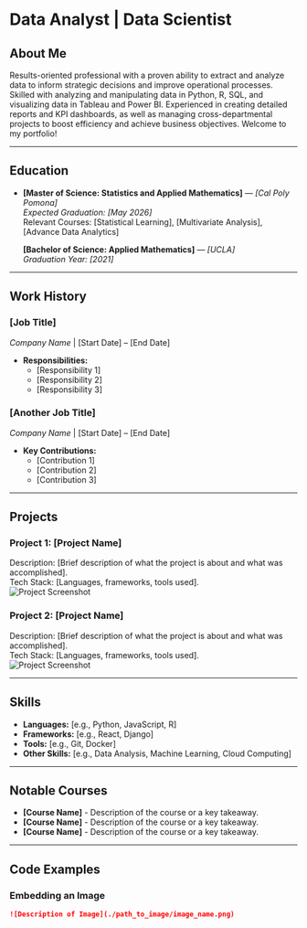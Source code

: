 # Data Analyst | Data Scientist

## **About Me**
Results-oriented professional with a proven ability to extract and analyze data to inform strategic decisions and improve operational processes. Skilled with analyzing and manipulating data in Python, R, SQL, and visualizing data in Tableau and Power BI. Experienced in creating detailed reports and KPI dashboards, as well as managing cross-departmental projects to boost efficiency and achieve business objectives.
Welcome to my portfolio!

---

## **Education**
- **[Master of Science: Statistics and Applied Mathematics]** — *[Cal Poly Pomona]*  
  *Expected Graduation: [May 2026]*  
  Relevant Courses: [Statistical Learning], [Multivariate Analysis], [Advance Data Analytics]
  
  **[Bachelor of Science: Applied Mathematics]** — *[UCLA]*  
  *Graduation Year: [2021]*  

---

## **Work History**

### **[Job Title]**  
*Company Name* | [Start Date] – [End Date]  
- **Responsibilities:**
  - [Responsibility 1]
  - [Responsibility 2]
  - [Responsibility 3]

### **[Another Job Title]**  
*Company Name* | [Start Date] – [End Date]  
- **Key Contributions:**
  - [Contribution 1]
  - [Contribution 2]
  - [Contribution 3]

---

## **Projects**

### **Project 1: [Project Name]**
Description: [Brief description of what the project is about and what was accomplished].  
Tech Stack: [Languages, frameworks, tools used].  
![Project Screenshot](./images/project1.png)

### **Project 2: [Project Name]**
Description: [Brief description of what the project is about and what was accomplished].  
Tech Stack: [Languages, frameworks, tools used].  
![Project Screenshot](./images/project2.png)

---

## **Skills**
- **Languages:** [e.g., Python, JavaScript, R]
- **Frameworks:** [e.g., React, Django]
- **Tools:** [e.g., Git, Docker]
- **Other Skills:** [e.g., Data Analysis, Machine Learning, Cloud Computing]

---

## **Notable Courses**
- **[Course Name]** - Description of the course or a key takeaway.
- **[Course Name]** - Description of the course or a key takeaway.
- **[Course Name]** - Description of the course or a key takeaway.

---

## **Code Examples**

### **Embedding an Image**
```markdown
![Description of Image](./path_to_image/image_name.png)
